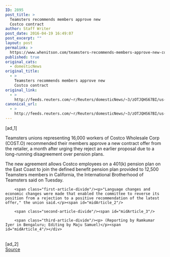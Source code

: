 ```yaml
---
ID: 2895
post_title: >
  Teamsters recommends members approve new
  Costco contract
author: Staff Writer
post_date: 2016-04-19 16:49:07
post_excerpt: ""
layout: post
permalink: >
  https://www.whenitson.com/teamsters-recommends-members-approve-new-costco-contract/
published: true
original_cats:
  - domesticNews
original_title:
  - >
    Teamsters recommends members approve new
    Costco contract
original_link:
  - >
    http://feeds.reuters.com/~r/Reuters/domesticNews/~3/zOTJQHS67BI/us-costco-wholesale-teamsters-idUSKCN0XG29Q
canonical_url:
  - >
    http://feeds.reuters.com/~r/Reuters/domesticNews/~3/zOTJQHS67BI/us-costco-wholesale-teamsters-idUSKCN0XG29Q
---
```

 [ad_1]
<br><div id="articleText">
<span id="midArticle_start"/>

<span class="focusParagraph" readability="6"><p><span class="articleLocatio&lt;/span&gt;n">Teamsters unions representing 16,000 workers of Costco Wholesale Corp (<span id="symbol_COST.O_0">COST.O</span>) recommended their members approve a new contract offer from the retailer, a month after urging they reject an earlier proposal due to a long-running disagreement over pension plans.</span></p></span><span id="midArticle_0"/><p>The new agreement allows Costco employees on a 401(k) pension plan on the East Coast to join the defined benefit pension plan provided to 12,500 Teamsters members in California, the International Brotherhood of Teamsters said on Tuesday.</p><span id="midArticle_1"/>
        
        <span class="first-article-divide"/><p>"Language changes and economic changes were made that enabled the committee to reverse its position from a rejection to a positive recommendation of the latest offer," the union said.</p><span id="midArticle_2"/>
        
        <span class="second-article-divide"/><span id="midArticle_3"/>
        
        <span class="third-article-divide"/><p> (Reporting by Ramkumar Iyer in Bengaluru; Editing by Maju Samuel)</p><span id="midArticle_4"/></div>
<br>[ad_2]
<br><a href="http://feeds.reuters.com/~r/Reuters/domesticNews/~3/zOTJQHS67BI/us-costco-wholesale-teamsters-idUSKCN0XG29Q">Source </a>